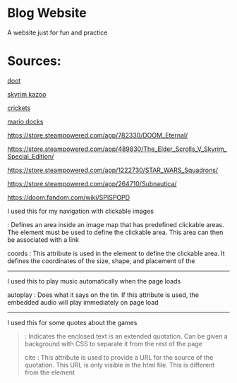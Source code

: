 # Blog Website
 A website just for fun and practice

# Sources:

[doot](https://www.youtube.com/watch?v=hzPpWInAiOg)

[skyrim kazoo](https://www.youtube.com/watch?v=xQFN_VuwQ0w)

[crickets](https://www.youtube.com/watch?v=RktX4lbe_g4)

[mario docks](https://www.youtube.com/watch?v=RRfHbyCQDCo)


https://store.steampowered.com/app/782330/DOOM_Eternal/

https://store.steampowered.com/app/489830/The_Elder_Scrolls_V_Skyrim_Special_Edition/

https://store.steampowered.com/app/1222730/STAR_WARS_Squadrons/

https://store.steampowered.com/app/264710/Subnautica/

https://doom.fandom.com/wiki/SPISPOPD



I used this for my navigation with clickable images

<area> : Defines an area inside an image map that has predefined clickable areas. The <map> element must be used to define the clickable area. This area can then be associated with a link

coords : This attribute is used in the <map> element to define the clickable area. It defines the coordinates of the size, shape, and placement of the <area>

-----------------------------------
I used this to play music automatically when the page loads
  
<audio> : Used to embed sound content. It can contain one or more audio sources


autoplay : Does what it says on the tin. If this attribute is used, the embedded audio will play immediately on page load

-----------------------------------
I used this for some quotes about the games
  
<blockquote> : Indicates the enclosed text is an extended quotation. Can be given a background with CSS to separate it from the rest of the page
  
cite : This attribute is used to provide a URL for the source of the quotation. This URL is only visible in the html file. This is different from the element <cite>


<!-- -->
